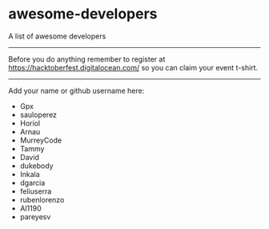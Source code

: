 # awesome-developers
A list of awesome developers

---

Before you do anything remember to register at https://hacktoberfest.digitalocean.com/ so you can claim your event t-shirt.

---

Add your name or github username here:

* Gpx
* sauloperez
* Horiol
* Arnau
* MurreyCode
* Tammy
* David
* dukebody
* Inkala
* dgarcia
* feliuserra
* rubenlorenzo
* Al1190
* pareyesv
